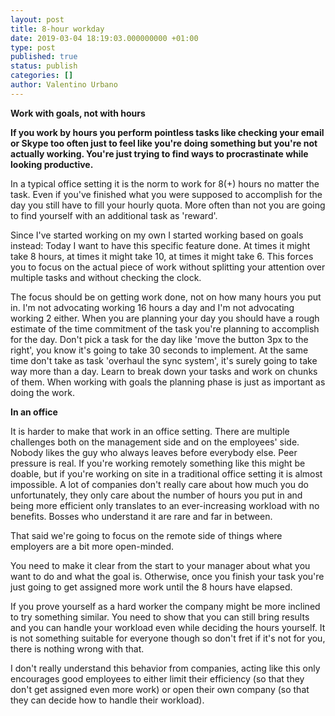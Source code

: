 ```yaml
---
layout: post
title: 8-hour workday
date: 2019-03-04 18:19:03.000000000 +01:00
type: post
published: true
status: publish
categories: []
author: Valentino Urbano
---
```


**Work with goals, not with hours**

**If you work by hours you perform pointless tasks like checking your email or Skype too often just to feel like you're doing something but you're not actually working. You're just trying to find ways to procrastinate while looking productive.**

In a typical office setting it is the norm to work for 8(+) hours no matter the task. Even if you've finished what you were supposed to accomplish for the day you still have to fill your hourly quota. More often than not you are going to find yourself with an additional task as 'reward'.

Since I've started working on my own I started working based on goals instead: Today I want to have this specific feature done. At times it might take 8 hours, at times it might take 10, at times it might take 6. This forces you to focus on the actual piece of work without splitting your attention over multiple tasks and without checking the clock.

The focus should be on getting work done, not on how many hours you put in. I'm not advocating working 16 hours a day and I'm not advocating working 2 either. When you are planning your day you should have a rough estimate of the time commitment of the task you're planning to accomplish for the day. Don't pick a task for the day like 'move the button 3px to the right', you know it's going to take 30 seconds to implement. At the same time don't take as task 'overhaul the sync system', it's surely going to take way more than a day. Learn to break down your tasks and work on chunks of them. When working with goals the planning phase is just as important as doing the work.

**In an office**

It is harder to make that work in an office setting. There are multiple challenges both on the management side and on the employees' side. Nobody likes the guy who always leaves before everybody else. Peer pressure is real. If you're working remotely something like this might be doable, but if you're working on site in a traditional office setting it is almost impossible. A lot of companies don't really care about how much you do unfortunately, they only care about the number of hours you put in and being more efficient only translates to an ever-increasing workload with no benefits. Bosses who understand it are rare and far in between.

That said we're going to focus on the remote side of things where employers are a bit more open-minded.

You need to make it clear from the start to your manager about what you want to do and what the goal is. Otherwise, once you finish your task you're just going to get assigned more work until the 8 hours have elapsed.

If you prove yourself as a hard worker the company might be more inclined to try something similar. You need to show that you can still bring results and you can handle your workload even while deciding the hours yourself. It is not something suitable for everyone though so don't fret if it's not for you, there is nothing wrong with that.

I don't really understand this behavior from companies, acting like this only encourages good employees to either limit their efficiency (so that they don't get assigned even more work) or open their own company (so that they can decide how to handle their workload).
